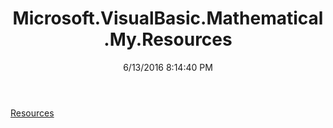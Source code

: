 ﻿---
title: Microsoft.VisualBasic.Mathematical.My.Resources
date: 6/13/2016 8:14:40 PM
---

[Resources](T-Microsoft.VisualBasic.Mathematical.My.Resources.Resources.html)
